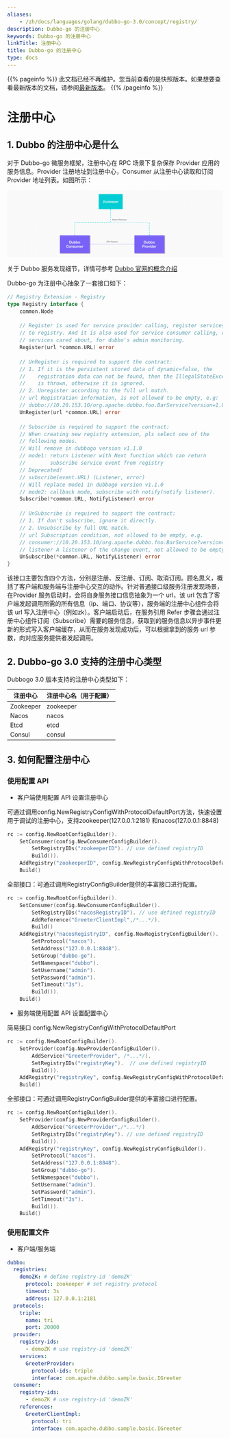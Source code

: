 ```yaml
---
aliases:
    - /zh/docs/languages/golang/dubbo-go-3.0/concept/registry/
description: Dubbo-go 的注册中心
keywords: Dubbo-go 的注册中心
linkTitle: 注册中心
title: Dubbo-go 的注册中心
type: docs
---
```




{{% pageinfo %}} 此文档已经不再维护。您当前查看的是快照版本。如果想要查看最新版本的文档，请参阅[最新版本](/zh-cn/docs3-v2/golang-sdk/tutorial/develop/registry/)。
{{% /pageinfo %}}

# 注册中心

## 1. Dubbo 的注册中心是什么

对于 Dubbo-go 微服务框架，注册中心在 RPC 场景下复杂保存 Provider 应用的服务信息。Provider 注册地址到注册中心，Consumer 从注册中心读取和订阅 Provider 地址列表。如图所示：

![img](/imgs/architecture.png)

关于 Dubbo 服务发现细节，详情可参考 [Dubbo 官网的概念介绍](/zh-cn/docs/concepts/service-discovery/)

Dubbo-go 为注册中心抽象了一套接口如下：

```go
// Registry Extension - Registry
type Registry interface {
	common.Node

	// Register is used for service provider calling, register services
	// to registry. And it is also used for service consumer calling, register
	// services cared about, for dubbo's admin monitoring.
	Register(url *common.URL) error

	// UnRegister is required to support the contract:
	// 1. If it is the persistent stored data of dynamic=false, the
	//    registration data can not be found, then the IllegalStateException
	//    is thrown, otherwise it is ignored.
	// 2. Unregister according to the full url match.
	// url Registration information, is not allowed to be empty, e.g:
	// dubbo://10.20.153.10/org.apache.dubbo.foo.BarService?version=1.0.0&application=kylin
	UnRegister(url *common.URL) error

	// Subscribe is required to support the contract:
	// When creating new registry extension, pls select one of the
	// following modes.
	// Will remove in dubbogo version v1.1.0
	// mode1: return Listener with Next function which can return
	//        subscribe service event from registry
	// Deprecated!
	// subscribe(event.URL) (Listener, error)
	// Will replace mode1 in dubbogo version v1.1.0
	// mode2: callback mode, subscribe with notify(notify listener).
	Subscribe(*common.URL, NotifyListener) error

	// UnSubscribe is required to support the contract:
	// 1. If don't subscribe, ignore it directly.
	// 2. Unsubscribe by full URL match.
	// url Subscription condition, not allowed to be empty, e.g.
	// consumer://10.20.153.10/org.apache.dubbo.foo.BarService?version=1.0.0&application=kylin
	// listener A listener of the change event, not allowed to be empty
	UnSubscribe(*common.URL, NotifyListener) error
}
```

该接口主要包含四个方法，分别是注册、反注册、订阅、取消订阅。顾名思义，概括了客户端和服务端与注册中心交互的动作。针对普通接口级服务注册发现场景，在Provider 服务启动时，会将自身服务接口信息抽象为一个 url，该 url 包含了客户端发起调用所需的所有信息（ip、端口、协议等），服务端的注册中心组件会将该 url 写入注册中心（例如zk）。客户端启动后，在服务引用 Refer 步骤会通过注册中心组件订阅（Subscribe）需要的服务信息，获取到的服务信息以异步事件更新的形式写入客户端缓存，从而在服务发现成功后，可以根据拿到的服务 url 参数，向对应服务提供者发起调用。

## 2. Dubbo-go 3.0 支持的注册中心类型

Dubbogo 3.0 版本支持的注册中心类型如下：

| 注册中心  | 注册中心名（用于配置） |
| --------- | ---------------------- |
| Zookeeper | zookeeper              |
| Nacos     | nacos                  |
| Etcd      | etcd                   |
| Consul    | consul                 |

## 3. 如何配置注册中心

### 使用配置 API

- 客户端使用配置 API 设置注册中心

可通过调用config.NewRegistryConfigWithProtocolDefaultPort方法，快速设置用于调试的注册中心，支持zookeeper(127.0.0.1:2181) 和nacos(127.0.0.1:8848)

```go
rc := config.NewRootConfigBuilder().
    SetConsumer(config.NewConsumerConfigBuilder().
        SetRegistryIDs("zookeeperID"). // use defined registryID
        Build()).
    AddRegistry("zookeeperID", config.NewRegistryConfigWithProtocolDefaultPort("zookeeper")).
    Build()
```

全部接口：可通过调用RegistryConfigBuilder提供的丰富接口进行配置。

```go
rc := config.NewRootConfigBuilder().
    SetConsumer(config.NewConsumerConfigBuilder().
        SetRegistryIDs("nacosRegistryID"). // use defined registryID
        AddReference("GreeterClientImpl",/*...*/).
        Build()
    AddRegistry("nacosRegistryID", config.NewRegistryConfigBuilder().
        SetProtocol("nacos").
        SetAddress("127.0.0.1:8848").
        SetGroup("dubbo-go").
        SetNamespace("dubbo").
        SetUsername("admin").
        SetPassword("admin").
        SetTimeout("3s").
        Build()).
    Build()
```

- 服务端使用配置 API 设置配置中心

简易接口 config.NewRegistryConfigWithProtocolDefaultPort

```go
rc := config.NewRootConfigBuilder().
    SetProvider(config.NewProviderConfigBuilder().
        AddService("GreeterProvider", /*...*/).
        SetRegistryIDs("registryKey").  // use defined registryID
        Build()).
    AddRegistry("registryKey", config.NewRegistryConfigWithProtocolDefaultPort("zookeeper")).
    Build()
```

全部接口：可通过调用RegistryConfigBuilder提供的丰富接口进行配置。

```go
rc := config.NewRootConfigBuilder().
    SetProvider(config.NewProviderConfigBuilder().
        AddService("GreeterProvider",/*...*/)
        SetRegistryIDs("registryKey"). // use defined registryID
        Build()).
    AddRegistry("registryKey", config.NewRegistryConfigBuilder().
        SetProtocol("nacos").
        SetAddress("127.0.0.1:8848").
        SetGroup("dubbo-go").
        SetNamespace("dubbo").
        SetUsername("admin").
        SetPassword("admin").
        SetTimeout("3s").
        Build()).
    Build()
```

### 使用配置文件 

- 客户端/服务端

```yaml
dubbo:
  registries:
    demoZK: # define registry-id 'demoZK'
      protocol: zookeeper # set registry protocol
      timeout: 3s
      address: 127.0.0.1:2181
  protocols:
    triple:
      name: tri
      port: 20000
  provider:
    registry-ids:
      - demoZK # use registry-id 'demoZK'
    services:
      GreeterProvider:
        protocol-ids: triple
        interface: com.apache.dubbo.sample.basic.IGreeter 
  consumer:
    registry-ids:
      - demoZK # use registry-id 'demoZK'
    references:
      GreeterClientImpl:
        protocol: tri
        interface: com.apache.dubbo.sample.basic.IGreeter 
```